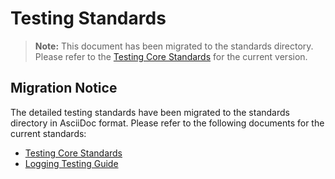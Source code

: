 # Testing Standards

> **Note:** This document has been migrated to the standards directory. Please refer to the [Testing Core Standards](/standards/testing/core-standards.adoc) for the current version.

## Migration Notice
The detailed testing standards have been migrated to the standards directory in AsciiDoc format. Please refer to the following documents for the current standards:

- [Testing Core Standards](/standards/testing/core-standards.adoc)
- [Logging Testing Guide](/standards/logging/testing-guide.adoc)











